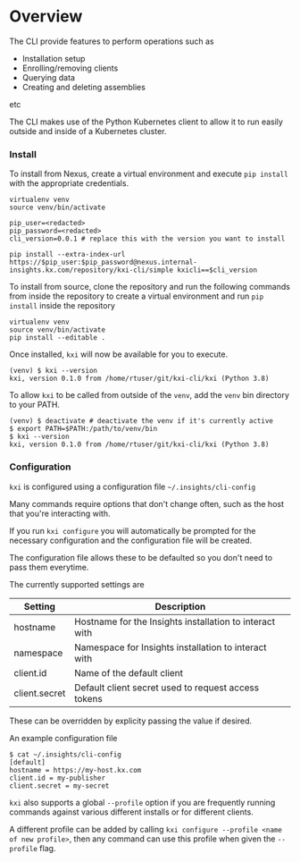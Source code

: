 # Overview

The CLI provide features to perform operations such as

* Installation setup
* Enrolling/removing clients
* Querying data
* Creating and deleting assemblies

etc

The CLI makes use of the Python Kubernetes client to allow it to run easily outside and inside of a Kubernetes cluster.

### Install

To install from Nexus, create a virtual environment and execute `pip install` with the appropriate credentials.

```shell-session
virtualenv venv
source venv/bin/activate

pip_user=<redacted>
pip_password=<redacted>
cli_version=0.0.1 # replace this with the version you want to install

pip install --extra-index-url https://$pip_user:$pip_password@nexus.internal-insights.kx.com/repository/kxi-cli/simple kxicli==$cli_version
```

To install from source, clone the repository and run the following commands from inside the repository to create a virtual environment and run `pip install` inside the repository

```shell-session
virtualenv venv
source venv/bin/activate
pip install --editable .
```

Once installed, `kxi` will now be available for you to execute.

```shell-session
(venv) $ kxi --version
kxi, version 0.1.0 from /home/rtuser/git/kxi-cli/kxi (Python 3.8)
```

To allow `kxi` to be called from outside of the `venv`, add the `venv` bin directory to your PATH.

```shell-session
(venv) $ deactivate # deactivate the venv if it's currently active
$ export PATH=$PATH:/path/to/venv/bin
$ kxi --version
kxi, version 0.1.0 from /home/rtuser/git/kxi-cli/kxi (Python 3.8)
```

### Configuration

`kxi` is configured using a configuration file `~/.insights/cli-config`

Many commands require options that don't change often, such as the host that you're interacting with.

If you run `kxi configure` you will automatically be prompted for the necessary configuration and the configuration file will be created.

The configuration file allows these to be defaulted so you don't need to pass them everytime.

The currently supported settings are

|Setting|Description|
|-------|-----------|
|hostname|Hostname for the Insights installation to interact with|
|namespace|Namespace for Insights installation to interact with|
|client.id|Name of the default client|
|client.secret|Default client secret used to request access tokens|

These can be overridden by explicity passing the value if desired.

An example configuration file

```shell-session
$ cat ~/.insights/cli-config
[default]
hostname = https://my-host.kx.com
client.id = my-publisher
client.secret = my-secret
```

`kxi` also supports a global `--profile` option if you are frequently running commands against various different installs or for different clients.

A different profile can be added by calling `kxi configure --profile <name of new profile>`, then any command can use this profile when given the `--profile` flag.

